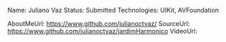 Name: Juliano Vaz
Status: Submitted
Technologies: UIKit, AVFoundation

AboutMeUrl: https://www.github.com/julianoctvaz/
SourceUrl: https://www.github.com/julianoctvaz/jardimHarmonico
VideoUrl: 

<!---
EXAMPLE
Name: John Appleseed
Status: Submitted <or> Winner <or> Distinguished <or> Rejected
Technologies: SwiftUI, RealityKit, CoreGraphic

AboutMeUrl: https://linkedin.com/in/johnappleseed
SourceUrl: https://github.com/johnappleseed/wwdc2025
VideoUrl: https://youtu.be/ABCDE123456
-->
